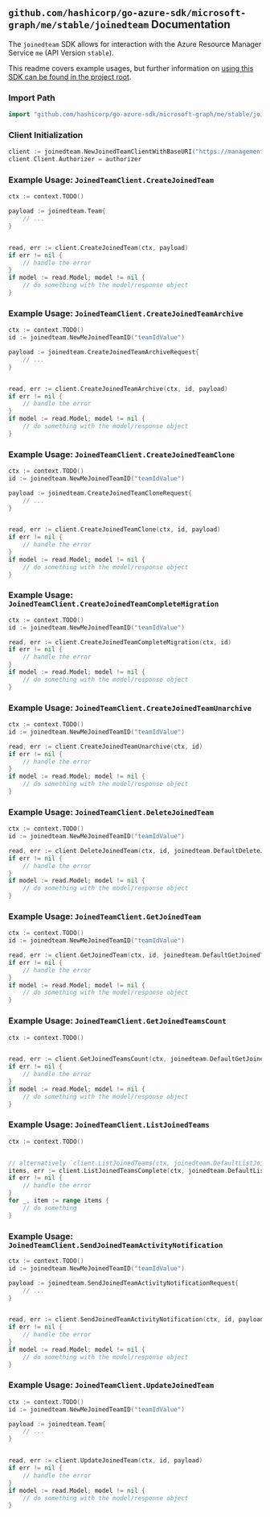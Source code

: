 
## `github.com/hashicorp/go-azure-sdk/microsoft-graph/me/stable/joinedteam` Documentation

The `joinedteam` SDK allows for interaction with the Azure Resource Manager Service `me` (API Version `stable`).

This readme covers example usages, but further information on [using this SDK can be found in the project root](https://github.com/hashicorp/go-azure-sdk/tree/main/docs).

### Import Path

```go
import "github.com/hashicorp/go-azure-sdk/microsoft-graph/me/stable/joinedteam"
```


### Client Initialization

```go
client := joinedteam.NewJoinedTeamClientWithBaseURI("https://management.azure.com")
client.Client.Authorizer = authorizer
```


### Example Usage: `JoinedTeamClient.CreateJoinedTeam`

```go
ctx := context.TODO()

payload := joinedteam.Team{
	// ...
}


read, err := client.CreateJoinedTeam(ctx, payload)
if err != nil {
	// handle the error
}
if model := read.Model; model != nil {
	// do something with the model/response object
}
```


### Example Usage: `JoinedTeamClient.CreateJoinedTeamArchive`

```go
ctx := context.TODO()
id := joinedteam.NewMeJoinedTeamID("teamIdValue")

payload := joinedteam.CreateJoinedTeamArchiveRequest{
	// ...
}


read, err := client.CreateJoinedTeamArchive(ctx, id, payload)
if err != nil {
	// handle the error
}
if model := read.Model; model != nil {
	// do something with the model/response object
}
```


### Example Usage: `JoinedTeamClient.CreateJoinedTeamClone`

```go
ctx := context.TODO()
id := joinedteam.NewMeJoinedTeamID("teamIdValue")

payload := joinedteam.CreateJoinedTeamCloneRequest{
	// ...
}


read, err := client.CreateJoinedTeamClone(ctx, id, payload)
if err != nil {
	// handle the error
}
if model := read.Model; model != nil {
	// do something with the model/response object
}
```


### Example Usage: `JoinedTeamClient.CreateJoinedTeamCompleteMigration`

```go
ctx := context.TODO()
id := joinedteam.NewMeJoinedTeamID("teamIdValue")

read, err := client.CreateJoinedTeamCompleteMigration(ctx, id)
if err != nil {
	// handle the error
}
if model := read.Model; model != nil {
	// do something with the model/response object
}
```


### Example Usage: `JoinedTeamClient.CreateJoinedTeamUnarchive`

```go
ctx := context.TODO()
id := joinedteam.NewMeJoinedTeamID("teamIdValue")

read, err := client.CreateJoinedTeamUnarchive(ctx, id)
if err != nil {
	// handle the error
}
if model := read.Model; model != nil {
	// do something with the model/response object
}
```


### Example Usage: `JoinedTeamClient.DeleteJoinedTeam`

```go
ctx := context.TODO()
id := joinedteam.NewMeJoinedTeamID("teamIdValue")

read, err := client.DeleteJoinedTeam(ctx, id, joinedteam.DefaultDeleteJoinedTeamOperationOptions())
if err != nil {
	// handle the error
}
if model := read.Model; model != nil {
	// do something with the model/response object
}
```


### Example Usage: `JoinedTeamClient.GetJoinedTeam`

```go
ctx := context.TODO()
id := joinedteam.NewMeJoinedTeamID("teamIdValue")

read, err := client.GetJoinedTeam(ctx, id, joinedteam.DefaultGetJoinedTeamOperationOptions())
if err != nil {
	// handle the error
}
if model := read.Model; model != nil {
	// do something with the model/response object
}
```


### Example Usage: `JoinedTeamClient.GetJoinedTeamsCount`

```go
ctx := context.TODO()


read, err := client.GetJoinedTeamsCount(ctx, joinedteam.DefaultGetJoinedTeamsCountOperationOptions())
if err != nil {
	// handle the error
}
if model := read.Model; model != nil {
	// do something with the model/response object
}
```


### Example Usage: `JoinedTeamClient.ListJoinedTeams`

```go
ctx := context.TODO()


// alternatively `client.ListJoinedTeams(ctx, joinedteam.DefaultListJoinedTeamsOperationOptions())` can be used to do batched pagination
items, err := client.ListJoinedTeamsComplete(ctx, joinedteam.DefaultListJoinedTeamsOperationOptions())
if err != nil {
	// handle the error
}
for _, item := range items {
	// do something
}
```


### Example Usage: `JoinedTeamClient.SendJoinedTeamActivityNotification`

```go
ctx := context.TODO()
id := joinedteam.NewMeJoinedTeamID("teamIdValue")

payload := joinedteam.SendJoinedTeamActivityNotificationRequest{
	// ...
}


read, err := client.SendJoinedTeamActivityNotification(ctx, id, payload)
if err != nil {
	// handle the error
}
if model := read.Model; model != nil {
	// do something with the model/response object
}
```


### Example Usage: `JoinedTeamClient.UpdateJoinedTeam`

```go
ctx := context.TODO()
id := joinedteam.NewMeJoinedTeamID("teamIdValue")

payload := joinedteam.Team{
	// ...
}


read, err := client.UpdateJoinedTeam(ctx, id, payload)
if err != nil {
	// handle the error
}
if model := read.Model; model != nil {
	// do something with the model/response object
}
```
